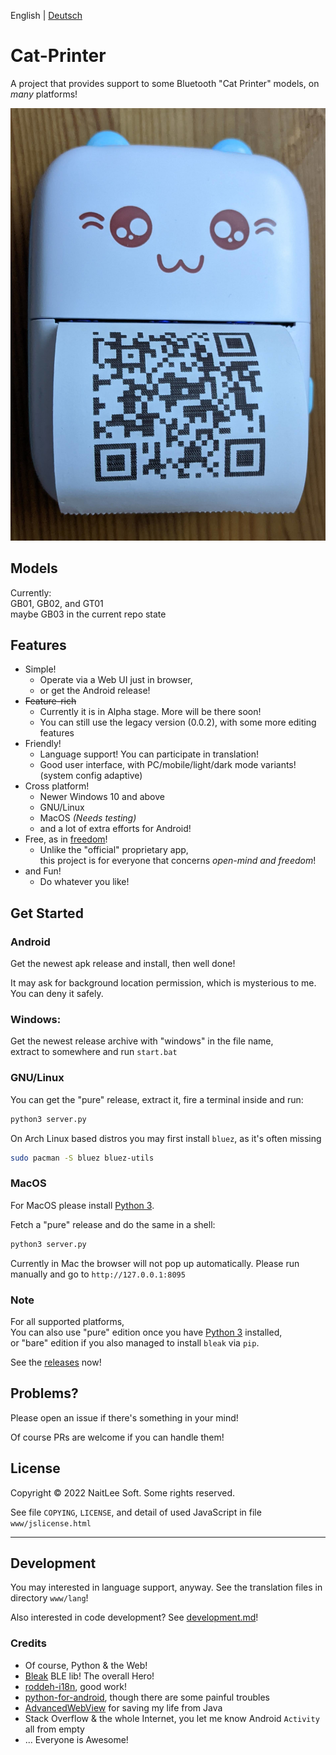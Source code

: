 English | [Deutsch](./README.de_DE.md)

# Cat-Printer

A project that provides support to some Bluetooth "Cat Printer" models, on *many* platforms!

![CatPrinter](photo/Pic1.jpg?raw=true "CatPrinter")

## Models

Currently:  
  GB01, GB02, and GT01  
  maybe GB03 in the current repo state

## Features

- Simple!
  - Operate via a Web UI just in browser,
  - or get the Android release!
- ~~Feature-rich~~
  - Currently it is in Alpha stage. More will be there soon!
  - You can still use the legacy version (0.0.2), with some more editing features
- Friendly!
  - Language support! You can participate in translation!
  - Good user interface, with PC/mobile/light/dark mode variants! (system config adaptive)
- Cross platform!
  - Newer Windows 10 and above
  - GNU/Linux
  - MacOS *(Needs testing)*
  - and a lot of extra efforts for Android!
- Free, as in [freedom](https://www.gnu.org/philosophy/free-sw.html)!
  - Unlike the "official" proprietary app,  
    this project is for everyone that concerns *open-mind and freedom*!
- and Fun!
  - Do whatever you like!

## Get Started

### Android

Get the newest apk release and install, then well done!

It may ask for background location permission, which is mysterious to me.  
You can deny it safely.

### Windows:

Get the newest release archive with "windows" in the file name,  
extract to somewhere and run `start.bat`

### GNU/Linux

You can get the "pure" release, extract it, fire a terminal inside and run:  
```bash
python3 server.py
```

On Arch Linux based distros you may first install `bluez`, as it's often missing  
```bash
sudo pacman -S bluez bluez-utils
```

### MacOS

For MacOS please install [Python 3](https://www.python.org/).

Fetch a "pure" release and do the same in a shell:  
```bash
python3 server.py
```

Currently in Mac the browser will not pop up automatically. Please run manually and go to `http://127.0.0.1:8095`


### Note

For all supported platforms,  
You can also use "pure" edition once you have [Python 3](https://www.python.org/) installed,  
or "bare" edition if you also managed to install `bleak` via `pip`.

See the [releases](https://github.com/NaitLee/Cat-Printer/releases) now!

## Problems?

Please open an issue if there's something in your mind!

Of course PRs are welcome if you can handle them!

## License

Copyright © 2022 NaitLee Soft. Some rights reserved.

See file `COPYING`, `LICENSE`, and detail of used JavaScript in file `www/jslicense.html`

--------

## Development

You may interested in language support, anyway. See the translation files in directory `www/lang`!

Also interested in code development? See [development.md](development.md)!

### Credits

- Of course, Python & the Web!
- [Bleak](https://bleak.readthedocs.io/en/latest/) BLE lib! The overall Hero!
- [roddeh-i18n](https://github.com/roddeh/i18njs), good work!
- [python-for-android](https://python-for-android.readthedocs.io/en/latest/), though there are some painful troubles
- [AdvancedWebView](https://github.com/delight-im/Android-AdvancedWebView) for saving my life from Java
- Stack Overflow & the whole Internet, you let me know Android `Activity` all from empty
- ... Everyone is Awesome!
